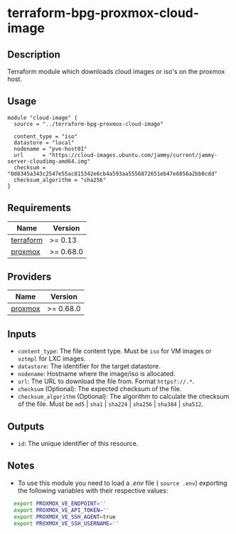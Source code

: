 # terraform-bpg-proxmox-cloud-image

## Description

Terraform module which downloads cloud images or iso's on the proxmox host.

## Usage

```hcl
module "cloud-image" {
  source = "../terraform-bpg-proxmox-cloud-image"

  content_type = "iso"
  datastore = "local"
  nodename = "pve-host01"
  url      = "https://cloud-images.ubuntu.com/jammy/current/jammy-server-cloudimg-amd64.img"
  checksum = "0d8345a343c2547e55ac815342e6cb4a593aa5556872651eb47e6856a2bb0cdd"
  checksum_algorithm = "sha256"
}
```

## Requirements

| Name | Version |
|------|---------|
| <a name="requirement_terraform"></a> [terraform](#requirement\_terraform) | >= 0.13 |
| <a name="requirement_bpg/proxmox"></a> [proxmox](#requirement\_bpg/proxmox) | >= 0.68.0 |

## Providers

| Name | Version |
|------|---------|
| <a name="provider_aws"></a> [proxmox](#provider\_bpg/proxmox) | >= 0.68.0 |

## Inputs

- `content_type`: The file content type. Must be `iso` for VM images or `vztmpl` for LXC images.
- `datastore`: The identifier for the target datastore.
- `nodename`: Hostname where the image/iso is allocated.
- `url`: The URL to download the file from. Format `https?://.*`.
- `checksum` (Optional): The expected checksum of the file.
- `checksum_algorithm` (Optional): The algorithm to calculate the checksum of the file. Must be `md5` | `sha1` | `sha224` | `sha256` | `sha384` | `sha512`.

## Outputs

- `id`: The unique identifier of this resource.

## Notes

- To use this module you need to load a *.env* file ( `source .env`) exporting the following variables with their respective values:

```bash
  export PROXMOX_VE_ENDPOINT=''
  export PROXMOX_VE_API_TOKEN=''
  export PROXMOX_VE_SSH_AGENT=true
  export PROXMOX_VE_SSH_USERNAME=''
```
